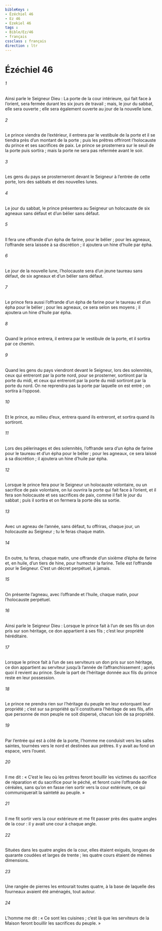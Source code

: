 ```yaml
---
bibleKeys : 
- Ézéchiel 46
- Ez 46
- Ezekiel 46
tags : 
- Bible/Ez/46
- français
cssclass : français
direction : ltr
---
```


# Ézéchiel 46

###### 1
Ainsi parle le Seigneur Dieu : La porte de la cour intérieure, qui fait face à l’orient, sera fermée durant les six jours de travail ; mais, le jour du sabbat, elle sera ouverte ; elle sera également ouverte au jour de la nouvelle lune.
###### 2
Le prince viendra de l’extérieur, il entrera par le vestibule de la porte et il se tiendra près d’un montant de la porte ; puis les prêtres offriront l’holocauste du prince et ses sacrifices de paix. Le prince se prosternera sur le seuil de la porte puis sortira ; mais la porte ne sera pas refermée avant le soir.
###### 3
Les gens du pays se prosterneront devant le Seigneur à l’entrée de cette porte, lors des sabbats et des nouvelles lunes.
###### 4
Le jour du sabbat, le prince présentera au Seigneur un holocauste de six agneaux sans défaut et d’un bélier sans défaut.
###### 5
Il fera une offrande d’un épha de farine, pour le bélier ; pour les agneaux, l’offrande sera laissée à sa discrétion ; il ajoutera un hine d’huile par épha.
###### 6
Le jour de la nouvelle lune, l’holocauste sera d’un jeune taureau sans défaut, de six agneaux et d’un bélier sans défaut.
###### 7
Le prince fera aussi l’offrande d’un épha de farine pour le taureau et d’un épha pour le bélier ; pour les agneaux, ce sera selon ses moyens ; il ajoutera un hine d’huile par épha.
###### 8
Quand le prince entrera, il entrera par le vestibule de la porte, et il sortira par ce chemin.
###### 9
Quand les gens du pays viendront devant le Seigneur, lors des solennités, ceux qui entreront par la porte nord, pour se prosterner, sortiront par la porte du midi, et ceux qui entreront par la porte du midi sortiront par la porte du nord. On ne reprendra pas la porte par laquelle on est entré ; on sortira à l’opposé.
###### 10
Et le prince, au milieu d’eux, entrera quand ils entreront, et sortira quand ils sortiront.
###### 11
Lors des pèlerinages et des solennités, l’offrande sera d’un épha de farine pour le taureau et d’un épha pour le bélier ; pour les agneaux, ce sera laissé à sa discrétion ; il ajoutera un hine d’huile par épha.
###### 12
Lorsque le prince fera pour le Seigneur un holocauste volontaire, ou un sacrifice de paix volontaire, on lui ouvrira la porte qui fait face à l’orient, et il fera son holocauste et ses sacrifices de paix, comme il fait le jour du sabbat ; puis il sortira et on fermera la porte dès sa sortie.
###### 13
Avec un agneau de l’année, sans défaut, tu offriras, chaque jour, un holocauste au Seigneur ; tu le feras chaque matin.
###### 14
En outre, tu feras, chaque matin, une offrande d’un sixième d’épha de farine et, en huile, d’un tiers de hine, pour humecter la farine. Telle est l’offrande pour le Seigneur. C’est un décret perpétuel, à jamais.
###### 15
On présente l’agneau, avec l’offrande et l’huile, chaque matin, pour l’holocauste perpétuel.
###### 16
Ainsi parle le Seigneur Dieu : Lorsque le prince fait à l’un de ses fils un don pris sur son héritage, ce don appartient à ses fils ; c’est leur propriété héréditaire.
###### 17
Lorsque le prince fait à l’un de ses serviteurs un don pris sur son héritage, ce don appartient au serviteur jusqu’à l’année de l’affranchissement ; après quoi il revient au prince. Seule la part de l’héritage donnée aux fils du prince reste en leur possession.
###### 18
Le prince ne prendra rien sur l’héritage du peuple en leur extorquant leur propriété ; c’est sur sa propriété qu’il constituera l’héritage de ses fils, afin que personne de mon peuple ne soit dispersé, chacun loin de sa propriété.
###### 19
Par l’entrée qui est à côté de la porte, l’homme me conduisit vers les salles saintes, tournées vers le nord et destinées aux prêtres. Il y avait au fond un espace, vers l’ouest.
###### 20
Il me dit : « C’est le lieu où les prêtres feront bouillir les victimes du sacrifice de réparation et du sacrifice pour le péché, et feront cuire l’offrande de céréales, sans qu’on en fasse rien sortir vers la cour extérieure, ce qui communiquerait la sainteté au peuple. »
###### 21
Il me fit sortir vers la cour extérieure et me fit passer près des quatre angles de la cour : il y avait une cour à chaque angle.
###### 22
Situées dans les quatre angles de la cour, elles étaient exiguës, longues de quarante coudées et larges de trente ; les quatre cours étaient de mêmes dimensions.
###### 23
Une rangée de pierres les entourait toutes quatre, à la base de laquelle des fourneaux avaient été aménagés, tout autour.
###### 24
L’homme me dit : « Ce sont les cuisines ; c’est là que les serviteurs de la Maison feront bouillir les sacrifices du peuple. »
